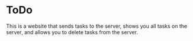 # ToDo

This is a website that sends tasks to the server, shows you all tasks on the server, and allows you to delete tasks from the server.
